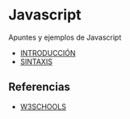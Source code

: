 # Javascript
Apuntes y ejemplos de Javascript

- [INTRODUCCIÓN](01.INTRODUCCION.md)
- [SINTAXIS](02.SINTAXIS.md)




## Referencias

- [W3SCHOOLS](https://www.w3schools.com/js)

